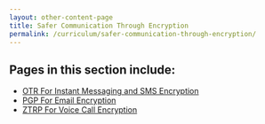 ```yaml
---
layout: other-content-page
title: Safer Communication Through Encryption
permalink: /curriculum/safer-communication-through-encryption/
---
```

## Pages in this section include: ##
- [OTR For Instant Messaging and SMS Encryption](../safer-communication-through-encryption/otr-for-instant-messaging-and-sms-encryption/)
- [PGP For Email Encryption](../safer-communication-through-encryption/pgp-for-email-encryption/)
- [ZTRP For Voice Call Encryption](../safer-communication-through-encryption/ztrp-for-voice-call-encryption/)
